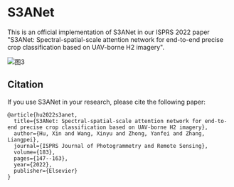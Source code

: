# S3ANet
This is an official implementation of S3ANet in our ISPRS 2022 paper "S3ANet: Spectral-spatial-scale attention network for end-to-end precise crop classification based on UAV-borne H2 imagery".

![图3](https://user-images.githubusercontent.com/28381186/178150095-8e387221-fb9f-471b-abbd-3950aed8d1a4.png)

## Citation
If you use S3ANet in your research, please cite the following paper:
```text
@article{hu2022s3anet,
  title={S3ANet: Spectral-spatial-scale attention network for end-to-end precise crop classification based on UAV-borne H2 imagery},
  author={Hu, Xin and Wang, Xinyu and Zhong, Yanfei and Zhang, Liangpei},
  journal={ISPRS Journal of Photogrammetry and Remote Sensing},
  volume={183},
  pages={147--163},
  year={2022},
  publisher={Elsevier}
}
```
 
